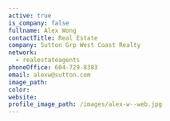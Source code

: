 ```yaml
---
active: true
is_company: false
fullname: Alex Wong
contactTitle: Real Estate
company: Sutton Grp West Coast Realty
network:
  - realestateagents
phoneOffice: 604-729-8383
email: alexw@sutton.com
image_path:
color:
website:
profile_image_path: /images/alex-w--web.jpg
---
```




